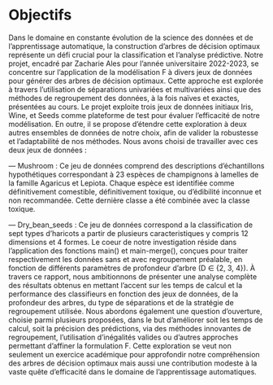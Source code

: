 # Objectifs
Dans le domaine en constante évolution de la science des données et de l’apprentissage automatique, la construction d’arbres de décision optimaux représente un
défi crucial pour la classification et l’analyse prédictive. Notre projet, encadré par
Zacharie Ales pour l’année universitaire 2022-2023, se concentre sur l’application
de la modélisation F à divers jeux de données pour générer des arbres de décision
optimaux. Cette approche est explorée à travers l’utilisation de séparations univariées et multivariées ainsi que des méthodes de regroupement des données, à la fois
naïves et exactes, présentées au cours.
Le projet exploite trois jeux de données initiaux  Iris, Wine, et Seeds 
comme plateforme de test pour évaluer l’efficacité de notre modélisation. En outre,
il se propose d’étendre cette exploration à deux autres ensembles de données de
notre choix, afin de valider la robustesse et l’adaptabilité de nos méthodes. Nous
avons choisi de travailler avec ces deux jeux de données :

— Mushroom : Ce jeu de données comprend des descriptions d’échantillons
hypothétiques correspondant à 23 espèces de champignons à lamelles de la
famille Agaricus et Lepiota. Chaque espèce est identifiée comme définitivement comestible, définitivement toxique, ou d’édibilité inconnue et non
recommandée. Cette dernière classe a été combinée avec la classe toxique.

— Dry_bean_seeds : Ce jeu de données correspond a la classification de sept
types d’haricots a partir de plusieurs caracteristiques y compris 12 dimensions
et 4 formes.
Le coeur de notre investigation réside dans l’application des fonctions main()
et main-merge(), conçues pour traiter respectivement les données sans et avec
regroupement préalable, en fonction de différents paramètres de profondeur d’arbre
(D ∈ {2, 3, 4}).
À travers ce rapport, nous ambitionnons de présenter une analyse complète des
résultats obtenus en mettant l’accent sur les temps de calcul et la performance
des classifieurs en fonction des jeux de données, de la profondeur des arbres, du
type de séparations et de la stratégie de regroupement utilisée. Nous abordons
également une question d’ouverture, choisie parmi plusieurs proposées, dans le
but d’améliorer soit les temps de calcul, soit la précision des prédictions, via des méthodes innovantes de regroupement, l’utilisation d’inégalités valides ou d’autres
approches permettant d’affiner la formulation F.
Cette exploration se veut non seulement un exercice académique pour approfondir notre compréhension des arbres de décision optimaux mais aussi une
contribution modeste à la vaste quête d’efficacité dans le domaine de l’apprentissage
automatiques.
